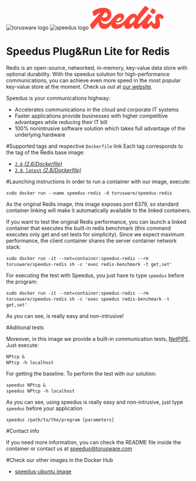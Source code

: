 ![torusware logo](http://dl.torusware.com/images/torusware_isotipo_small.png "Torusware")
![speedus logo](http://dl.torusware.com/images/speedus_small.jpg "Speedus")
![redis logo](https://raw.githubusercontent.com/docker-library/docs/master/redis/logo.png "Redis")
# Speedus Plug&Run Lite for Redis
Redis is an open-source, networked, in-memory, key-value data store with optional durability. With the speedus solution for high-performance communications, you can achieve even more speed in the most popular key-value store at the moment. Check us out at [our website](http://torusware.com/).

Speedus is your communications highway:

- Accelerates communications in the cloud and corporate IT systems
- Faster applications provide businesses with higher competitive advantages while reducing their IT bill
- 100% nonintrusive software solution which takes full advantage of the underlying hardware

#Supported tags and respective `Dockerfile` link
Each tag corresponds to the tag of the Redis base image:

- [`2.6` *(2.6/Dockerfile)*](https://github.com/torusware/speedus-ubuntu/tree/master/precise "2.6 Dockerfile")
- [`2.8`, `latest` *(2.8/Dockerfile)*](https://github.com/torusware/speedus-ubuntu/tree/master/trusty "2.8 Dockerfile")

#Launching instructions
In order to run a container with our image, execute:

    sudo docker run --name speedus-redis -d torusware/speedus-redis

As the original Redis image, this image exposes port 6379, so standard container linking will make it automatically available to the linked containers.

If you want to test the original Redis performance, you can launch a linked container that executes the built-in redis benchmark (this command executes only get and set tests for simplicity). Since we expect maximum performance, the client container shares the server container network stack:

    sudo docker run -it --net=container:speedus-redis --rm torusware/speedus-redis sh -c 'exec redis-benchmark -t get,set'
    
For executing the test with Speedus, you just have to type `speedus` before the program:

    sudo docker run -it --net=container:speedus-redis --rm torusware/speedus-redis sh -c 'exec speedus redis-benchmark -t get,set'

As you can see, is really easy and non-intrusive!

#Aditional tests

Moreover, in this image we provide a built-in communication tests, [NetPIPE](http://bitspjoule.org/netpipe/ "NetPIPE"). Just execute:

    NPtcp &
    NPtcp -h localhost

For getting the baseline. To perform the test with our solution:

    speedus NPtcp &
    speedus NPtcp -h localhost

As you can see, using speedus is really easy and non-intrusive, just type `speedus` before your application

    speedus /path/to/the/program [parameters]
    
#Contact info

If you need more information, you can check the README file inside the container or contact us at <speedus@torusware.com>

#Check our other images in the Docker Hub

- [speedus-ubuntu image](https://registry.hub.docker.com/u/torusware/speedus-ubuntu/ "Speedus Plug&Run Lite for Ubuntu")


